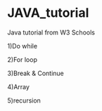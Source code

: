 # JAVA_tutorial
Java tutorial from W3 Schools

1)Do while

2)For loop

3)Break & Continue

4)Array

5)recursion
